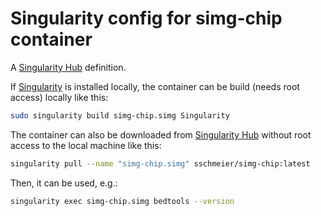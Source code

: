 # Singularity config for simg-chip container

A [Singularity Hub](https://www.singularity-hub.org/) definition.


If [Singularity](http://singularity.lbl.gov) is installed locally, the container can be build (needs root access) locally like this:

```bash
sudo singularity build simg-chip.simg Singularity
```

The container can also be downloaded from [Singularity Hub](https://www.singularity-hub.org/) without root access to the local machine like this:

```bash
singularity pull --name "simg-chip.simg" sschmeier/simg-chip:latest 
```

Then, it can be used, e.g.:

```bash
singularity exec simg-chip.simg bedtools --version
```
